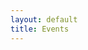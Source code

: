 ```yaml
---
layout: default
title: Events
---
```

<div class="container">
    <div id="results"><div>
</div>


<script>
    //Main decision hub sync / await in order.
    async function main(){
       //const items = await membersList(); //From axios.js. Will return "resoved" section of Promise.
       //console.log("Promise has finished eventsListAll", items); //Once above line is completed this is then run.
       //displayItems(items);

       const items = await getMembersViaFunctions();
       displayItems(items);
    }

    async function getMembersViaFunctions(){
        console.log("Inside getMembersViaFunctions 1");

        axios.get('https://myeventus.netlify.app/.netlify/functions/airtable-list-members')
            .then(res => {
                let data = res;
                console.log("Inside getMembersViaFunctions 2", data);
                //resolve(data)
                return data
            })
            .catch(err => {
                console.log("err", err);
            })

        // const fetchMembers = async () => {
        //     await (await fetch('https://myeventus.netlify.app/.netlify/functions/airtable-list-members')).json();
        //     //await (await fetch('http://localhost:9000/functions/airtable-list-members.js')).json();

        //     //displayItems(items)

        //     fetchMembers()
        //     .then(data => {
        //         console.log("FROM NETLIFY FUNCTION: ", data);
        //     })
        // }
        console.log("Inside getMembersViaFunctions 3");
    };

    async function deleteItem(event){
        console.log("DELETE : ", event);
        const response = await removeItem(event, "Who");
        console.log("RESPONSE DELETE : ", response);
    };


    function displayItems(items){
        let html = '';
        console.log("ITEMS: ", items);
        items.forEach(item => {
            // 
            html +=
            `<br>
            <div class="card shadow mb-4">
                <div class="card-header py-3">
                    <h6 class="m-0 font-weight-bold text-primary">${item.fields.Alias}</h6>
                </div>
                <div class="card-body">
                    <div class="table-responsive">
                        <table class="table table-bordered" id="22" width="100%" cellspacing="0">
                        <thead><th>Title</th><th>Details</th></thead>
                        <tbody>
                            <tr><td>Alias</td><td>${item.fields.Alias}</td></tr>
                        </tbody>
                        </table>
                        <button class="btn btn-danger" type="button" id="delete" onclick="deleteItem('${item.id}')">Delete</button>
                    </div>
                </div>
            </div>
            ` 
        });
        document.getElementById('results').innerHTML = html; 
    }


  $(document).ready(function() {
        let html = '';

        //Trigger the main decision tree hub.
        // getMembersViaFunctions();
        main(); 
  });